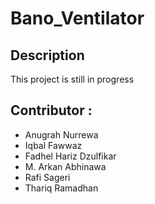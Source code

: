 # Bano_Ventilator
## Description
This project is still in progress

## Contributor :
- Anugrah Nurrewa
- Iqbal Fawwaz
- Fadhel Hariz Dzulfikar
- M. Arkan Abhinawa
- Rafi Sageri
- Thariq Ramadhan
